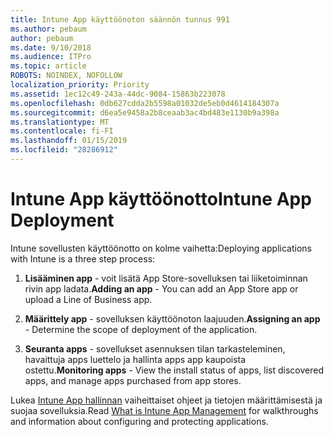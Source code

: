 ```yaml
---
title: Intune App käyttöönoton säännön tunnus 991
ms.author: pebaum
author: pebaum
ms.date: 9/10/2018
ms.audience: ITPro
ms.topic: article
ROBOTS: NOINDEX, NOFOLLOW
localization_priority: Priority
ms.assetid: 1ec12c49-243a-44dc-9084-15863b223078
ms.openlocfilehash: 0db627cdda2b5598a01032de5eb0d4614184307a
ms.sourcegitcommit: d6ea5e9458a2b8ceaab3ac4bd483e1130b9a398a
ms.translationtype: MT
ms.contentlocale: fi-FI
ms.lasthandoff: 01/15/2019
ms.locfileid: "28286912"
---
```

# <a name="intune-app-deployment"></a><span data-ttu-id="9c518-102">Intune App käyttöönotto</span><span class="sxs-lookup"><span data-stu-id="9c518-102">Intune App Deployment</span></span>

<span data-ttu-id="9c518-103">Intune sovellusten käyttöönotto on kolme vaihetta:</span><span class="sxs-lookup"><span data-stu-id="9c518-103">Deploying applications with Intune is a three step process:</span></span>
  
1. <span data-ttu-id="9c518-104">**Lisääminen app** - voit lisätä App Store-sovelluksen tai liiketoiminnan rivin app ladata.</span><span class="sxs-lookup"><span data-stu-id="9c518-104">**Adding an app** - You can add an App Store app or upload a Line of Business app.</span></span> 
    
2. <span data-ttu-id="9c518-105">**Määrittely app** - sovelluksen käyttöönoton laajuuden.</span><span class="sxs-lookup"><span data-stu-id="9c518-105">**Assigning an app** - Determine the scope of deployment of the application.</span></span> 
    
3. <span data-ttu-id="9c518-106">**Seuranta apps** - sovellukset asennuksen tilan tarkasteleminen, havaittuja apps luettelo ja hallinta apps app kaupoista ostettu.</span><span class="sxs-lookup"><span data-stu-id="9c518-106">**Monitoring apps** - View the install status of apps, list discovered apps, and manage apps purchased from app stores.</span></span> 
    
<span data-ttu-id="9c518-107">Lukea [Intune App hallinnan](https://docs.microsoft.com/intune/app-management) vaiheittaiset ohjeet ja tietojen määrittämisestä ja suojaa sovelluksia.</span><span class="sxs-lookup"><span data-stu-id="9c518-107">Read [What is Intune App Management](https://docs.microsoft.com/intune/app-management) for walkthroughs and information about configuring and protecting applications.</span></span> 
  

